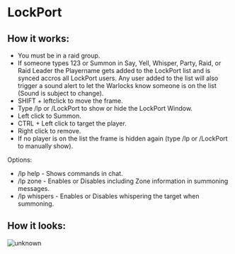 # LockPort

## How it works:

- You must be in a raid group.
- If someone types 123 or Summon in Say, Yell, Whisper, Party, Raid, or Raid Leader the Playername gets added to the LockPort list and is synced accros all LockPort users. Any user added to the list will also trigger a sound alert to let the Warlocks know someone is on the list (Sound is subject to change). 
- SHIFT + leftclick to move the frame.
- Type /lp or /LockPort to show or hide the LockPort Window.  
- Left click to Summon.
- CTRL + Left click to target the player.
- Right click to remove.
- If no player is on the list the frame is hidden again (type /lp or /LockPort to manually show).

Options:

- /lp help - Shows commands in chat. 
- /lp zone - Enables or Disables including Zone information in summoning messages.
- /lp whispers - Enables or Disables whispering the target when summoning.

## How it looks:
![unknown](https://user-images.githubusercontent.com/90982783/151510149-e143f93f-ea5a-455a-9f51-e374f127b933.png)
